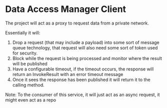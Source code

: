 ﻿# Data Access Manager Client

The project will act as a proxy to request data from a private network.

Essentially it will:
1) Drop a request (that may include a payload) into some sort of message queue technology, that request will also need some sort of token used for security.
2) Block while the request is being processed and monitor where the result will be published
3) Have a configurable timeout, if the timeout occurs, the response will return an InvokeResult with an error timeout message
4) Once it sees the response has been published it will return it to the calling method.

Note: To the consumer of this service, it will just act as an async request, it might even act as a repo